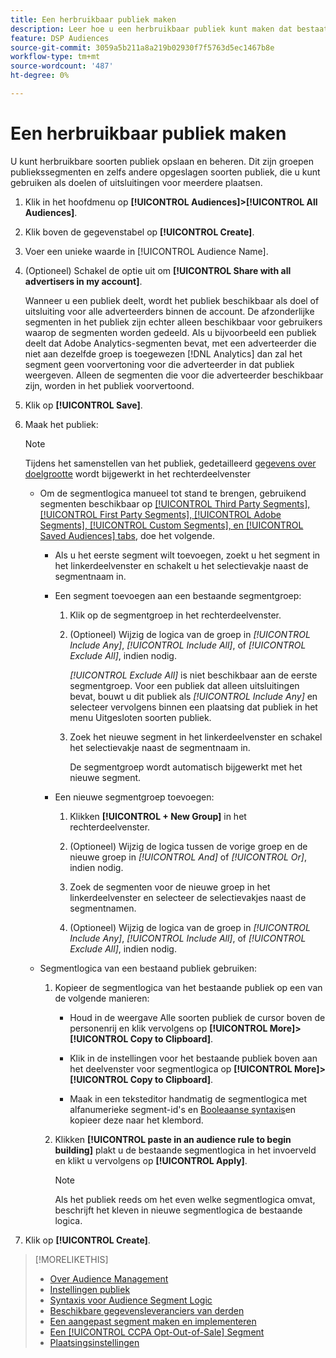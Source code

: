 ```yaml
---
title: Een herbruikbaar publiek maken
description: Leer hoe u een herbruikbaar publiek kunt maken dat bestaat uit doelsegmenten en andere opgeslagen soorten publiek.
feature: DSP Audiences
source-git-commit: 3059a5b211a8a219b02930f7f5763d5ec1467b8e
workflow-type: tm+mt
source-wordcount: '487'
ht-degree: 0%

---
```


# Een herbruikbaar publiek maken

<!-- "Saved audience" is used in UI (where?), but "saved" is a state, not a type. "Reusable audience" sounds better in a description. "Audience template" isn't right, either, since it implies you can edit it on the fly to create a new, different audience. Some other term? -->

U kunt herbruikbare soorten publiek opslaan en beheren. Dit zijn groepen publiekssegmenten en zelfs andere opgeslagen soorten publiek, die u kunt gebruiken als doelen of uitsluitingen voor meerdere plaatsen.

1. Klik in het hoofdmenu op **[!UICONTROL Audiences]>[!UICONTROL All Audiences]**.

1. Klik boven de gegevenstabel op **[!UICONTROL Create]**.

1. Voer een unieke waarde in [!UICONTROL Audience Name].

1. (Optioneel) Schakel de optie uit om **[!UICONTROL Share with all advertisers in my account]**.

   Wanneer u een publiek deelt, wordt het publiek beschikbaar als doel of uitsluiting voor alle adverteerders binnen de account. De afzonderlijke segmenten in het publiek zijn echter alleen beschikbaar voor gebruikers waarop de segmenten worden gedeeld. Als u bijvoorbeeld een publiek deelt dat Adobe Analytics-segmenten bevat, met een adverteerder die niet aan dezelfde groep is toegewezen [!DNL Analytics] dan zal het segment geen voorvertoning voor die adverteerder in dat publiek weergeven. Alleen de segmenten die voor die adverteerder beschikbaar zijn, worden in het publiek voorvertoond.

1. Klik op **[!UICONTROL Save]**.

1. Maak het publiek:

   >[!NOTE]
   >
   >Tijdens het samenstellen van het publiek, gedetailleerd [gegevens over doelgrootte](audience-about.md) wordt bijgewerkt in het rechterdeelvenster

   * Om de segmentlogica manueel tot stand te brengen, gebruikend segmenten beschikbaar op [[!UICONTROL Third Party Segments], [!UICONTROL First Party Segments], [!UICONTROL Adobe Segments], [!UICONTROL Custom Segments], en [!UICONTROL Saved Audiences] tabs](audience-settings.md), doe het volgende.

      * Als u het eerste segment wilt toevoegen, zoekt u het segment in het linkerdeelvenster en schakelt u het selectievakje naast de segmentnaam in.

      * Een segment toevoegen aan een bestaande segmentgroep:

         1. Klik op de segmentgroep in het rechterdeelvenster.

         1. (Optioneel) Wijzig de logica van de groep in *[!UICONTROL Include Any]*, *[!UICONTROL Include All]*, of *[!UICONTROL Exclude All]*, indien nodig.

            *[!UICONTROL Exclude All]* is niet beschikbaar aan de eerste segmentgroep. Voor een publiek dat alleen uitsluitingen bevat, bouwt u dit publiek als *[!UICONTROL Include Any]* en selecteer vervolgens binnen een plaatsing dat publiek in het menu Uitgesloten soorten publiek.

         1. Zoek het nieuwe segment in het linkerdeelvenster en schakel het selectievakje naast de segmentnaam in.

            De segmentgroep wordt automatisch bijgewerkt met het nieuwe segment.
      * Een nieuwe segmentgroep toevoegen:

         1. Klikken **[!UICONTROL + New Group]** in het rechterdeelvenster.

         1. (Optioneel) Wijzig de logica tussen de vorige groep en de nieuwe groep in *[!UICONTROL And]* of *[!UICONTROL Or]*, indien nodig.

         1. Zoek de segmenten voor de nieuwe groep in het linkerdeelvenster en selecteer de selectievakjes naast de segmentnamen.

         1. (Optioneel) Wijzig de logica van de groep in *[!UICONTROL Include Any]*, *[!UICONTROL Include All]*, of *[!UICONTROL Exclude All]*, indien nodig.
   * Segmentlogica van een bestaand publiek gebruiken:

      1. Kopieer de segmentlogica van het bestaande publiek op een van de volgende manieren:

         * Houd in de weergave Alle soorten publiek de cursor boven de personenrij en klik vervolgens op **[!UICONTROL More]>[!UICONTROL Copy to Clipboard]**.

         * Klik in de instellingen voor het bestaande publiek boven aan het deelvenster voor segmentlogica op **[!UICONTROL More]>[!UICONTROL Copy to Clipboard]**.

         * Maak in een teksteditor handmatig de segmentlogica met alfanumerieke segment-id&#39;s en [Booleaanse syntaxis](audience-segment-logic-syntax.md)en kopieer deze naar het klembord.
      1. Klikken **[!UICONTROL paste in an audience rule to begin building]** plakt u de bestaande segmentlogica in het invoerveld en klikt u vervolgens op **[!UICONTROL Apply]**.

         >[!NOTE]
         >
         >Als het publiek reeds om het even welke segmentlogica omvat, beschrijft het kleven in nieuwe segmentlogica de bestaande logica.




1. Klik op **[!UICONTROL Create]**.

>[!MORELIKETHIS]
>
>* [Over Audience Management](audience-about.md)
>* [Instellingen publiek](audience-settings.md)
>* [Syntaxis voor Audience Segment Logic](audience-segment-logic-syntax.md)
>* [Beschikbare gegevensleveranciers van derden](third-party-data-providers.md)
>* [Een aangepast segment maken en implementeren](custom-segment-create.md)
>* [Een [!UICONTROL CCPA Opt-Out-of-Sale] Segment](ccpa-opt-out-segment-create.md)
>* [Plaatsingsinstellingen](/help/dsp/campaign-management/placements/placement-settings.md)

